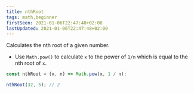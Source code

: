 ```yaml
---
title: nthRoot
tags: math,beginner
firstSeen: 2021-01-06T22:47:48+02:00
lastUpdated: 2021-01-06T22:47:48+02:00
---
```


Calculates the nth root of a given number.

- Use `Math.pow()` to calculate `x` to the power of `1/n` which is equal to the nth root of `x`.

```js
const nthRoot = (x, n) => Math.pow(x, 1 / n);
```

```js
nthRoot(32, 5); // 2
```
